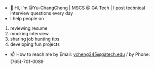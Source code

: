 - 👋 Hi, I’m @Yu-ChangCheng | MSCS @ GA Tech | I post technical interview questions every day
- I help people on
1. reviewing resume
2. mocking interview
3. sharing job hunting tips
4. developing fun projects
- 📫 How to reach me by Email: ycheng345@gatech.edu / by Phone: (765)-701-0089
<!---
Yu-ChangCheng/Yu-ChangCheng is a ✨ special ✨ repository because its `README.md` (this file) appears on your GitHub profile.
You can click the Preview link to take a look at your changes.
--->
